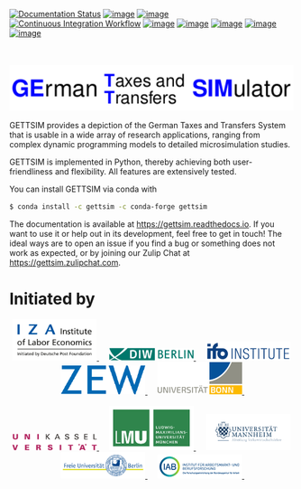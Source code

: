[![Documentation Status](https://readthedocs.org/projects/gettsim/badge/?version=latest)](https://gettsim.readthedocs.io/en/latest)
[![image](https://anaconda.org/gettsim/gettsim/badges/version.svg)](https://anaconda.org/gettsim/gettsim)
[![image](https://anaconda.org/gettsim/gettsim/badges/platforms.svg)](https://anaconda.org/gettsim/gettsim)
[![Continuous Integration Workflow](https://github.com/iza-institute-of-labor-economics/gettsim/workflows/Continuous%20Integration%20Workflow/badge.svg?branch=main)](https://github.com/iza-institute-of-labor-economics/gettsim/actions?query=branch%3Amain)
[![image](https://codecov.io/gh/iza-institute-of-labor-economics/gettsim/branch/main/graph/badge.svg)](https://codecov.io/gh/iza-institute-of-labor-economics/gettsim)
[![image](https://img.shields.io/badge/code%20style-black-000000.svg)](https://github.com/ambv/black)
[![image](https://img.shields.io/github/contributors/iza-institute-of-labor-economics/gettsim.svg)](https://github.com/iza-institute-of-labor-economics/gettsim/graphs/contributors)
[![image](https://img.shields.io/badge/License-GPLv3-blue.svg)](https://www.gnu.org/licenses/gpl-3.0)
[![image](https://img.shields.io/badge/zulip-join_chat-brightgreen.svg)](https://gettsim.zulipchat.com)

<p align="center">
   <br>
   <br>
   <a href="https://github.com/iza-institute-of-labor-economics/gettsim/">
      <img src="docs/_static/images/gettsim_logo_text.png" width="800" alt="GETTSIM">
   </a>
   <br>
</p>

GETTSIM provides a depiction of the German Taxes and Transfers System
that is usable in a wide array of research applications, ranging from
complex dynamic programming models to detailed microsimulation studies.

GETTSIM is implemented in Python, thereby achieving both
user-friendliness and flexibility. All features are extensively tested.

You can install GETTSIM via conda with

``` bash
$ conda install -c gettsim -c conda-forge gettsim
```

The documentation is available at <https://gettsim.readthedocs.io>. If
you want to use it or help out in its development, feel free to get in
touch! The ideal ways are to open an issue if you find a bug or
something does not work as expected, or by joining our Zulip Chat at
<https://gettsim.zulipchat.com>.

# Initiated by

<p align="center">
   <a href="https://www.iza.org">
      <img src="docs/_static/images/iza_logo.jpg" width="150" alt="IZA">
   </a>
   &emsp;

   <a href="https://www.diw.de/">
      <img src="docs/_static/images/diw_logo.jpg" width="150" alt="DIW">
   </a>
   &emsp;

   <a href="https://www.ifo.de/">
      <img src="docs/_static/images/ifo_logo.png" width="150" alt="ifo Institute">
   </a>
   &emsp;

   <a href="https://www.zew.de/">
      <img src="docs/_static/images/zew_logo.png" width="150" alt="ZEW">
   </a>
   &emsp;

   <a href="https://www.uni-bonn.de">
      <img src="docs/_static/images/uni_bonn_logo.png" width="150"
      alt="Universität Bonn">
   </a>
   &emsp;

   <br>
   <br>

   <a href="https://www.uni-kassel.de">
      <img src="docs/_static/images/uni_kassel_logo.png" width="150"
      alt="Universität Kassel">
   </a>
   &emsp;

   <a href="https://www.uni-muenchen.de">
      <img src="docs/_static/images/lmu_logo.svg" width="150"
      alt="Ludwig-Maximilians-Universität München">
   </a>
   &emsp;

   <a href="https://www.uni-mannheim.de">
      <img src="docs/_static/images/uni_mannheim_logo.png" width="150"
      alt="Universität Mannheim">
   </a>
   &emsp;

   <a href="https://www.fu-berlin.de">
      <img src="docs/_static/images/fu_berlin_logo.svg" width="150"
      alt="Freie Universität Berlin">
   </a>
   &emsp;

   <a href="https://www.iab.de/">
      <img src="docs/_static/images/iab_logo.png" width="150" alt="IAB">
   </a>
   &emsp;

</p>
